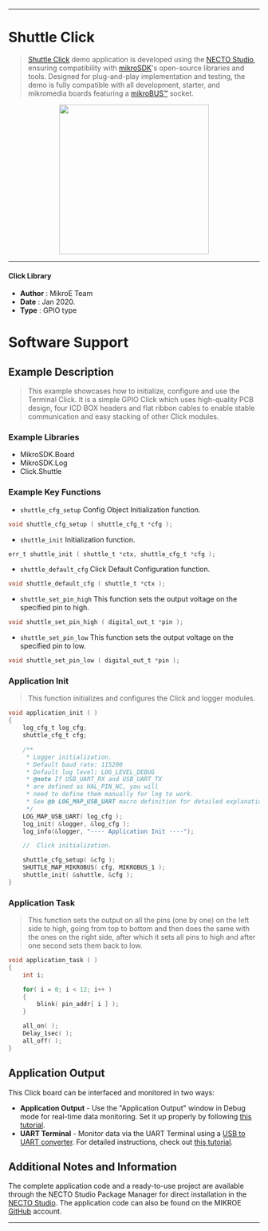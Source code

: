 
---
# Shuttle Click

> [Shuttle Click](https://www.mikroe.com/?pid_product=MIKROE-2880) demo application is developed using
the [NECTO Studio](https://www.mikroe.com/necto), ensuring compatibility with [mikroSDK](https://www.mikroe.com/mikrosdk)'s
open-source libraries and tools. Designed for plug-and-play implementation and testing, the demo is fully compatible with
all development, starter, and mikromedia boards featuring a [mikroBUS&trade;](https://www.mikroe.com/mikrobus) socket.

<p align="center">
  <img src="https://www.mikroe.com/?pid_product=MIKROE-2880&image=1" height=300px>
</p>

---

#### Click Library

- **Author**        : MikroE Team
- **Date**          : Jan 2020.
- **Type**          : GPIO type

# Software Support

## Example Description

> This example showcases how to initialize, configure and use the Terminal Click. It is a simple
  GPIO Click which uses high-quality PCB design, four ICD BOX headers and flat ribbon cables to
  enable stable communication and easy stacking of other Click modules.

### Example Libraries

- MikroSDK.Board
- MikroSDK.Log
- Click.Shuttle

### Example Key Functions

- `shuttle_cfg_setup` Config Object Initialization function. 
```c
void shuttle_cfg_setup ( shuttle_cfg_t *cfg );
``` 
 
- `shuttle_init` Initialization function. 
```c
err_t shuttle_init ( shuttle_t *ctx, shuttle_cfg_t *cfg );
```

- `shuttle_default_cfg` Click Default Configuration function. 
```c
void shuttle_default_cfg ( shuttle_t *ctx );
```

- `shuttle_set_pin_high` This function sets the output voltage on the specified pin to high. 
```c
void shuttle_set_pin_high ( digital_out_t *pin );
```
 
- `shuttle_set_pin_low` This function sets the output voltage on the specified pin to low. 
```c
void shuttle_set_pin_low ( digital_out_t *pin );
```

### Application Init

> This function initializes and configures the Click and logger modules. 

```c
void application_init ( )
{
    log_cfg_t log_cfg;
    shuttle_cfg_t cfg;

    /** 
     * Logger initialization.
     * Default baud rate: 115200
     * Default log level: LOG_LEVEL_DEBUG
     * @note If USB_UART_RX and USB_UART_TX 
     * are defined as HAL_PIN_NC, you will 
     * need to define them manually for log to work. 
     * See @b LOG_MAP_USB_UART macro definition for detailed explanation.
     */
    LOG_MAP_USB_UART( log_cfg );
    log_init( &logger, &log_cfg );
    log_info(&logger, "---- Application Init ----");

    //  Click initialization.

    shuttle_cfg_setup( &cfg );
    SHUTTLE_MAP_MIKROBUS( cfg, MIKROBUS_1 );
    shuttle_init( &shuttle, &cfg );
}
```

### Application Task

> This function sets the output on all the pins (one by one) on the left side to high, going
  from top to bottom and then does the same with the ones on the right side, after which it 
  sets all pins to high and after one second sets them back to low. 

```c
void application_task ( )
{
    int i;

    for( i = 0; i < 12; i++ )
    {
        blink( pin_addr[ i ] );
    }

    all_on( );
    Delay_1sec( );
    all_off( );
}
```

## Application Output

This Click board can be interfaced and monitored in two ways:
- **Application Output** - Use the "Application Output" window in Debug mode for real-time data monitoring.
Set it up properly by following [this tutorial](https://www.youtube.com/watch?v=ta5yyk1Woy4).
- **UART Terminal** - Monitor data via the UART Terminal using
a [USB to UART converter](https://www.mikroe.com/click/interface/usb?interface*=uart,uart). For detailed instructions,
check out [this tutorial](https://help.mikroe.com/necto/v2/Getting%20Started/Tools/UARTTerminalTool).

## Additional Notes and Information

The complete application code and a ready-to-use project are available through the NECTO Studio Package Manager for 
direct installation in the [NECTO Studio](https://www.mikroe.com/necto). The application code can also be found on
the MIKROE [GitHub](https://github.com/MikroElektronika/mikrosdk_click_v2) account.

---
